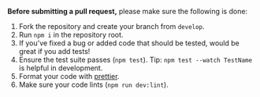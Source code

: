 **Before submitting a pull request,** please make sure the following is done:

1. Fork the repository and create your branch from `develop`.
2. Run `npm i` in the repository root.
3. If you've fixed a bug or added code that should be tested, would be great if you add tests!
4. Ensure the test suite passes (`npm test`). Tip: `npm test --watch TestName` is helpful in development.
5. Format your code with [prettier](https://github.com/prettier/prettier).
6. Make sure your code lints (`npm run dev:lint`).
